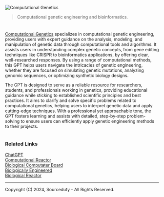 ![Computational Genetics](https://github.com/user-attachments/assets/30c4402b-ae05-4e4d-a908-9825154c0bb4)

> Computational genetic engineering and bioinformatics.

#

[Computational Genetics](https://chatgpt.com/g/g-iFoCKEDpS-computational-genetics) specializes in computational genetic engineering, providing users with expert guidance on the analysis, modeling, and manipulation of genetic data through computational tools and algorithms. It assists users in understanding complex genetic concepts, from gene editing techniques like CRISPR to bioinformatics applications, by offering clear, well-researched responses. By using a range of computational methods, this GPT helps users navigate the intricacies of genetic engineering, whether they are focused on simulating genetic mutations, analyzing genomic sequences, or optimizing synthetic biology designs.

The GPT is designed to serve as a reliable resource for researchers, students, and professionals working in genetics, providing educational guidance while sticking to established scientific principles and best practices. It aims to clarify and solve specific problems related to computational genetics, helping users to interpret genetic data and apply cutting-edge techniques. With a professional yet approachable tone, the GPT fosters learning and assists with detailed, step-by-step problem-solving to ensure users can efficiently apply genetic engineering methods to their projects.

#
### Related Links

[ChatGPT](https://github.com/sourceduty/ChatGPT)
<br>
[Computational Reactor](https://github.com/sourceduty/Computational_Reactor)
<br>
[Biological Computater Board](https://github.com/sourceduty/Biological_Computer_Board)
<br>
[Biologically Engineered](https://github.com/sourceduty/Biologically_Engineered)
<br>
[Biological Reactor](https://github.com/sourceduty/Biological_Reactor)

***
Copyright (C) 2024, Sourceduty - All Rights Reserved.
